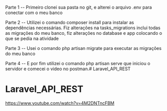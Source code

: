 Parte 1 -- Primeiro clonei sua pasta no git, e alterei o arquivo .env para conectar com o meu banco

Parte 2 -- Utilizei o comando composer install para instalar as dependências necessárias. Fiz alterações na tasks_migrations inclui todas as migrações do meu banco, fiz alterações no database e app colocando o que se pedia na atividade 

Parte 3 -- Usei o comando php artisan migrate para executar as migrações do meu banco 

Parte 4 -- E por fim utilizei o comando php artisan serve que iniciou o servidor e comecei o video no postman.# Laravel_API_REST
# Laravel_API_REST

https://www.youtube.com/watch?v=4M2DNTncFBM
